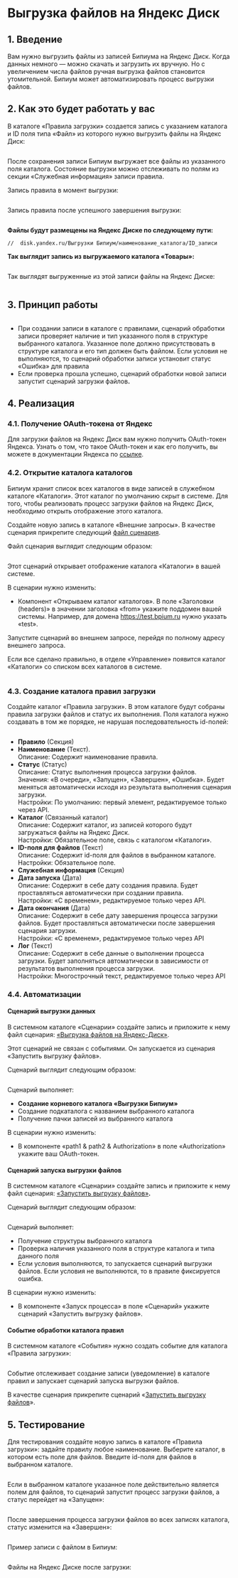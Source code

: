 # Выгрузка файлов на Яндекс Диск

## 1. Введение

Вам нужно выгрузить файлы из записей Бипиума на Яндекс Диск. Когда данных немного — можно скачать и загрузить их вручную. Но с увеличением числа файлов ручная выгрузка файлов становится утомительной. Бипиум может автоматизировать процесс выгрузки файлов.

## 2. Как это будет работать у вас

В каталоге «‎Правила загрузки» создается запись с указанием каталога и ID поля типа «‎Файл» из которого нужно выгрузить файлы на Яндекс Диск:

<figure><img src="../../.gitbook/assets/6 (3).png" alt=""><figcaption></figcaption></figure>

После сохранения записи Бипиум выгружает все файлы из указанного поля каталога. Состояние выгрузки можно отслеживать по полям из секции «‎Служебная информация» записи правила.

Запись правила в момент выгрузки:

<figure><img src="../../.gitbook/assets/7 (4).png" alt=""><figcaption></figcaption></figure>

Запись правила после успешного завершения выгрузки:

<figure><img src="../../.gitbook/assets/8 (8).png" alt=""><figcaption></figcaption></figure>

**Файлы будут размещены на Яндекс Диске по следующему пути:**

```
//  disk.yandex.ru/Выгрузки Бипиум/наименование_каталога/ID_записи
```

**Так выглядит запись из выгружаемого каталога «‎Товары»:**

<figure><img src="../../.gitbook/assets/12 (3).png" alt=""><figcaption></figcaption></figure>

Так выглядят выгруженные из этой записи файлы на Яндекс Диске:

<figure><img src="../../.gitbook/assets/11 (1).png" alt=""><figcaption></figcaption></figure>

## **3. Принцип работы**

<figure><img src="../../.gitbook/assets/1 (6).png" alt=""><figcaption></figcaption></figure>

* При создании записи в каталоге с правилами, сценарий обработки записи проверяет наличие и тип указанного поля в структуре выбранного каталога. Указанное поле должно присутствовать в структуре каталога и его тип должен быть файлом. Если условия не выполняются, то сценарий обработки записи установит статус «‎Ошибка» для правила
* Если проверка прошла успешно, сценарий обработки новой записи запустит сценарий загрузки файло&#x432;**.**

## 4. Реализация

### **4.1. Получение OAuth-токена от Яндекс**

Для загрузки файлов на Яндекс Диск вам нужно получить OAuth-токен Яндекса. Узнать о том, что такое OAuth-токен и как его получить, вы можете в документации Яндекса по [ссылке](https://yandex.ru/dev/id/doc/dg/oauth/concepts/about.html).

### **4.2. Открытие каталога каталогов**

Бипиум хранит список всех каталогов в виде записей в служебном каталоге «Каталоги». Этот каталог по умолчанию скрыт в системе. Для того, чтобы реализовать процесс загрузки файлов на Яндекс Диск, необходимо открыть отображение этого каталога.

Создайте новую запись в каталоге «Внешние запросы». В качестве сценария прикрепите следующий [файл сценария](https://drive.google.com/file/d/1mcxJw2Ib1a6ZGs990OAcBDQsoZ20LwXY/view?usp=sharing).

Файл сценария выглядит следующим образом:

<figure><img src="../../.gitbook/assets/9 (6).png" alt=""><figcaption></figcaption></figure>

Этот сценарий открывает отображение каталога «Каталоги» в вашей системе.

В сценарии нужно изменить:

* Компонент «Открываем каталог каталогов». В поле «Заголовки (headers)» в значении заголовка «from» укажите поддомен вашей системы. Например, для домена https://test.bpium.ru нужно указать «test».

Запустите сценарий во внешнем запросе, перейдя по полному адресу внешнего запроса.

Если все сделано правильно, в отделе «Управление» появится каталог «Каталоги» со списком всех каталогов в системе.

<figure><img src="../../.gitbook/assets/10 (4).png" alt=""><figcaption></figcaption></figure>

### **4.3.** Создание каталога правил загрузки

Создайте каталог «Правила загрузки». В этом каталоге будут собраны правила загрузки файлов и статус их выполнения. Поля каталога нужно создавать в том же порядке, не нарушая последовательность id-полей:

<figure><img src="../../.gitbook/assets/2 (6).png" alt=""><figcaption></figcaption></figure>

* **Правило** (Секция)
* **Наименование** (Текст).\
  Описание: Содержит наименование правила.
* **Статус** (Статус)\
  Описание: Статус выполнения процесса загрузки файлов.\
  Значения: «В очереди», «Запущен», «Завершен», «Ошибка». Будет меняться автоматически исходя из результата выполнения сценария загрузки.\
  Настройки: По умолчанию: первый элемент, редактируемое только через API.
* **Каталог** (Связанный каталог)\
  Описание: Содержит каталог, из записей которого будут загружаться файлы на Яндекс Диск.\
  Настройки: Обязательное поле, связь с каталогом «Каталоги».
* **ID-поля для файлов** (Текст)\
  Описание: Содержит id-поля для файлов в выбранном каталоге.\
  Настройки: Обязательное поле.
* **Служебная информация** (Секция)
* **Дата запуска** (Дата)\
  Описание: Содержит в себе дату создания правила. Будет проставляться автоматически при создании правила.\
  Настройки: «С временем», редактируемое только через API.
* **Дата окончания** (Дата)\
  Описание: Содержит в себе дату завершения процесса загрузки файлов. Будет проставляться автоматически после завершения сценария загрузки.\
  Настройки: «С временем», редактируемое только через API
* **Лог** (Текст)\
  Описание: Содержит в себе данные о выполнении процесса загрузки. Будет заполняться автоматически в зависимости от результатов выполнения процесса загрузки.\
  Настройки: Многострочный текст, редактируемое только через API

### **4.4. Автоматизации**

#### **Сценарий выгрузки данных**

В системном каталоге «Сценарии» создайте запись и приложите к нему файл сценария: [«Выгрузка файлов на Яндекс-Диск»](https://drive.google.com/file/d/1-4u1x4SU6P0tsvgZErwhnbYtEnt6z2nC/view?usp=sharing).

Этот сценарий не связан с событиями. Он запускается из сценария «Запустить выгрузку файлов».

Сценарий выглядит следующим образом:

<figure><img src="../../.gitbook/assets/4 (3).png" alt=""><figcaption></figcaption></figure>

Сценарий выполняет:

* **Создание корневого каталога «Выгрузки Бипиум»**
* Создание подкаталога с названием выбранного каталога
* Получение пачки записей из выбранного каталога

В сценарии нужно изменить:

* В компоненте «path1 & path2 & Authorization» в поле «Authorization» укажите ваш OAuth-токен.

#### **Сценарий запуска выгрузки файлов**

В системном каталоге «Сценарии» создайте запись и приложите к нему файл сценария: [«Запустить выгрузку файлов»](https://drive.google.com/file/d/1jee7yXtYakwNtjDtYShStTx7OnDJqKqC/view?usp=sharing)**.**

Сценарий выглядит следующим образом:

<figure><img src="../../.gitbook/assets/5 (10).png" alt=""><figcaption></figcaption></figure>

Сценарий выполняет:

* Получение структуры выбранного каталога
* Проверка наличия указанного поля в структуре каталога и типа данного поля
* Если условия выполняются, то запускается сценарий выгрузки файлов. Если условия не выполняются, то в правиле фиксируется ошибка.

В сценарии нужно изменить:

* В компоненте «Запуск процесса» в поле «Сценарий» укажите сценарий «Запустить выгрузку файлов».

#### **Событие обработки каталога правил**

В системном каталоге «События» нужно создать событие для каталога «Правила загрузки»:

<figure><img src="../../.gitbook/assets/3 (1).png" alt=""><figcaption></figcaption></figure>

Событие отслеживает создание записи (уведомление) в каталоге правил и запускает сценарий запуска выгрузки файлов.

В качестве сценария прикрепите сценарий «‎[Запустить выгрузку файлов](https://drive.google.com/file/d/1jee7yXtYakwNtjDtYShStTx7OnDJqKqC/view?usp=sharing)».

## **5. Тестирование**

Для тестирования создайте новую запись в каталоге «Правила загрузки»: задайте правилу любое наименование. Выберите каталог, в котором есть поле для файлов. Введите id-поля для файлов в выбранном каталоге.

<figure><img src="../../.gitbook/assets/6 (3).png" alt=""><figcaption></figcaption></figure>

Если в выбранном каталоге указанное поле действительно является полем для файлов, то сценарий запустит процесс загрузки файлов, а статус перейдет на «Запущен»:

<figure><img src="../../.gitbook/assets/7 (4).png" alt=""><figcaption></figcaption></figure>

После завершения процесса загрузки файлов во всех записях каталога, статус изменится на «Завершен»:

<figure><img src="../../.gitbook/assets/8 (8).png" alt=""><figcaption></figcaption></figure>

Пример записи с файлом в Бипиум:

<figure><img src="../../.gitbook/assets/12 (3).png" alt=""><figcaption></figcaption></figure>

Файлы на Яндекс Диске после загрузки:

<figure><img src="../../.gitbook/assets/11 (1).png" alt=""><figcaption></figcaption></figure>
